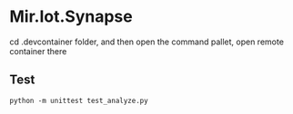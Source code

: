 # Mir.Iot.Synapse

cd .devcontainer folder,  and then open the command pallet, open remote container there

## Test

    python -m unittest test_analyze.py
